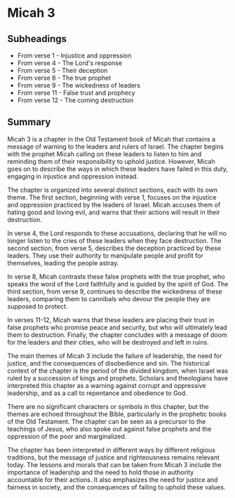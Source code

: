 # Micah 3

## Subheadings

* From verse 1 - Injustice and oppression
* From verse 4 - The Lord's response
* From verse 5 - Their deception
* From verse 8 - The true prophet
* From verse 9 - The wickedness of leaders
* From verse 11 - False trust and prophecy
* From verse 12 - The coming destruction

## Summary

Micah 3 is a chapter in the Old Testament book of Micah that contains a message of warning to the leaders and rulers of Israel. The chapter begins with the prophet Micah calling on these leaders to listen to him and reminding them of their responsibility to uphold justice. However, Micah goes on to describe the ways in which these leaders have failed in this duty, engaging in injustice and oppression instead.

The chapter is organized into several distinct sections, each with its own theme. The first section, beginning with verse 1, focuses on the injustice and oppression practiced by the leaders of Israel. Micah accuses them of hating good and loving evil, and warns that their actions will result in their destruction.

In verse 4, the Lord responds to these accusations, declaring that he will no longer listen to the cries of these leaders when they face destruction. The second section, from verse 5, describes the deception practiced by these leaders. They use their authority to manipulate people and profit for themselves, leading the people astray.

In verse 8, Micah contrasts these false prophets with the true prophet, who speaks the word of the Lord faithfully and is guided by the spirit of God. The third section, from verse 9, continues to describe the wickedness of these leaders, comparing them to cannibals who devour the people they are supposed to protect.

In verses 11-12, Micah warns that these leaders are placing their trust in false prophets who promise peace and security, but who will ultimately lead them to destruction. Finally, the chapter concludes with a message of doom for the leaders and their cities, who will be destroyed and left in ruins.

The main themes of Micah 3 include the failure of leadership, the need for justice, and the consequences of disobedience and sin. The historical context of the chapter is the period of the divided kingdom, when Israel was ruled by a succession of kings and prophets. Scholars and theologians have interpreted this chapter as a warning against corrupt and oppressive leadership, and as a call to repentance and obedience to God.

There are no significant characters or symbols in this chapter, but the themes are echoed throughout the Bible, particularly in the prophetic books of the Old Testament. The chapter can be seen as a precursor to the teachings of Jesus, who also spoke out against false prophets and the oppression of the poor and marginalized.

The chapter has been interpreted in different ways by different religious traditions, but the message of justice and righteousness remains relevant today. The lessons and morals that can be taken from Micah 3 include the importance of leadership and the need to hold those in authority accountable for their actions. It also emphasizes the need for justice and fairness in society, and the consequences of failing to uphold these values.